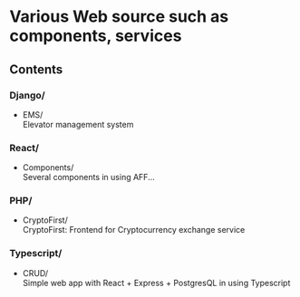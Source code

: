 <h1>
 <div>Various Web source such as components, services<div>
</h1>

<h2>Contents</h2>

<h3>Django/</h3>
<ul>
  <li>
    EMS/
    <div>Elevator management system</div>
  </li>
</ul>

<h3>React/</h3>
<ul>
  <li>
    Components/
    <div>Several components in using AFF...</div>
  </li>
</ul>

<h3>PHP/</h3>
<ul>
  <li>
    CryptoFirst/
    <div>CryptoFirst: Frontend for Cryptocurrency exchange service</div>
  </li>
</ul>

<h3>Typescript/</h3>
<ul>
  <li>
    CRUD/
    <div>Simple web app with React + Express + PostgresQL in using Typescript</div>
  </li>
</ul>
